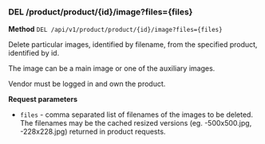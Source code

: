 ### DEL /product/product/{id}/image?files={files} ###

**Method** `DEL /api/v1/product/product/{id}/image?files={files}`

Delete particular images, identified by filename, from the specified product, identified by id.

The image can be a main image or one of the auxiliary images.

Vendor must be logged in and own the product.

**Request parameters**

* `files` - comma separated list of filenames of the images to be deleted. The filenames may be the cached resized versions (eg. -500x500.jpg, -228x228.jpg) returned in product requests.
